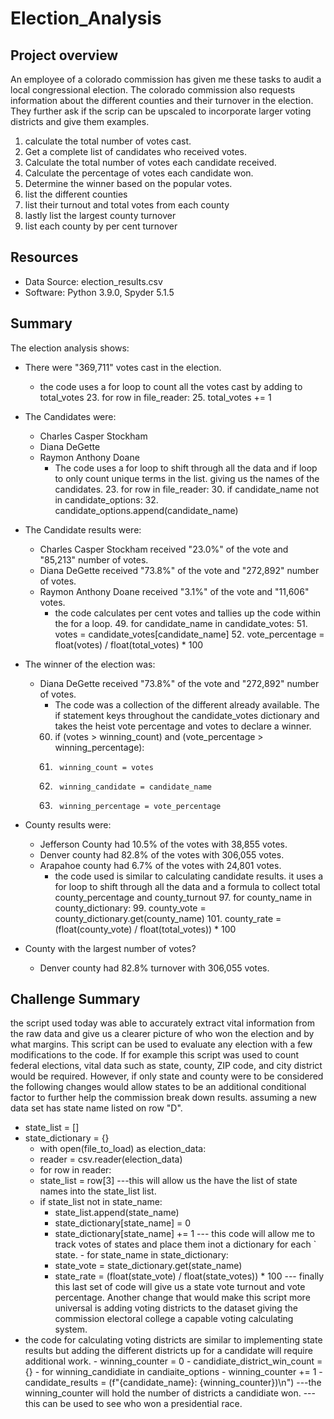 # Election_Analysis

## Project overview
An employee of a colorado commission has given me these tasks to audit a local congressional election.
The colorado commission also requests information about the different counties and their turnover in the election. They further ask if the scrip can be upscaled to incorporate larger voting districts and give them examples. 

1. calculate the total number of votes cast.
2. Get a complete list of candidates who received votes.
3. Calculate the total number of votes each candidate received.
4. Calculate the percentage of votes each candidate won.
5. Determine the winner based on the popular votes.
6. list the different counties
7. list their turnout and total votes from each county
8. lastly list the largest county turnover
9. list each county by per cent turnover

## Resources
 - Data Source: election_results.csv
 - Software: Python 3.9.0, Spyder 5.1.5

## Summary
The election analysis shows:
- There were "369,711" votes cast in the election.
  - the code uses a for loop to count all the votes cast by adding to total_votes
     23. for row in file_reader:
     25. total_votes += 1
     
- The Candidates were:
    - Charles Casper Stockham
    - Diana DeGette
    - Raymon Anthony Doane
      - The code uses a for loop to shift through all the data and if loop to only count unique terms in the list. giving us the names of the candidates.
        23. for row in file_reader:
        30.   if candidate_name not in candidate_options:
        32.   candidate_options.append(candidate_name)
       
- The Candidate results were:
    - Charles Casper Stockham received "23.0%" of the vote and "85,213" number of votes.
    - Diana DeGette received "73.8%" of the vote and "272,892" number of votes.
    - Raymon Anthony Doane received "3.1%" of the vote and "11,606" votes.
      - the code calculates per cent votes and tallies up the code within the for a loop.
        49. for candidate_name in candidate_votes:
        51.   votes = candidate_votes[candidate_name]
        52.   vote_percentage = float(votes) / float(total_votes) * 100
       
- The winner of the election was:
    - Diana DeGette received "73.8%" of the vote and "272,892" number of votes.
      - The code was a collection of the different already available. The if statement keys throughout the           candidate_votes dictionary and takes the heist vote percentage and votes to declare a winner.
      60. if (votes > winning_count) and (vote_percentage > winning_percentage):
      61.      winning_count = votes
      62.      winning_candidate = candidate_name
      63.      winning_percentage = vote_percentage
- County results were:
    - Jefferson County had 10.5% of the votes with 38,855 votes.
    - Denver county had 82.8% of the votes with 306,055 votes.
    - Arapahoe county had 6.7% of the votes with 24,801 votes.
      - the code used is similar to calculating candidate results. it uses a for loop to shift through            all the data and a formula to collect total county_percentage and county_turnout 
          97.  for county_name in county_dictionary:
          99.        county_vote = county_dictionary.get(county_name)
          101.       county_rate = (float(county_vote) / float(total_votes)) * 100

- County with the largest number of votes?
    - Denver county had 82.8% turnover with 306,055 votes.
    
## Challenge Summary
the script used today was able to accurately extract vital information from the raw data and give us a clearer picture of who won the election and by what margins. This script can be used to evaluate any election with a few modifications to the code. 
If for example this script was used to count federal elections, vital data such as state, county, ZIP code, and city district would be required. However, if only state and county were to be considered the following changes would allow states to be an additional conditional factor to further help the commission break down results. assuming a new data set has state name listed on row "D".
-  state_list = [] 
-  state_dictionary = {}
     - with open(file_to_load) as election_data:
     - reader = csv.reader(election_data)
     - for row in reader:
      -  state_list = row[3]
      ---this will allow us the have the list of state names into the state_list list.
      - if state_list not in state_name:
          -  state_list.append(state_name)
          - state_dictionary[state_name] = 0
          - state_dictionary[state_name] += 1
     --- this code will allow me to track votes of states and place them inot a dictionary for each   `            state.
       - for state_name in state_dictionary:
        -  state_vote = state_dictionary.get(state_name)
        -  state_rate = (float(state_vote) / float(state_votes)) * 100
       --- finally this last set of code will give us a state vote turnout and vote percentage.
Another change that would make this script more universal is adding voting districts to the dataset giving the commission electoral college a capable voting calculating system. 
 - the code for calculating voting districts are similar to implementing state results but adding the different districts up for a candidate will require additional work.
        - winning_counter = 0
        - candidiate_district_win_count = {}
         - for winning_candidiate in candiaite_options
             - winning_counter += 1
             - candidate_results = (f"{candidate_name}: {winning_counter})\n")
        ---the winning_counter will hold the number of districts a candidiate won.
        ---this can be used to see who won a presidential race.
